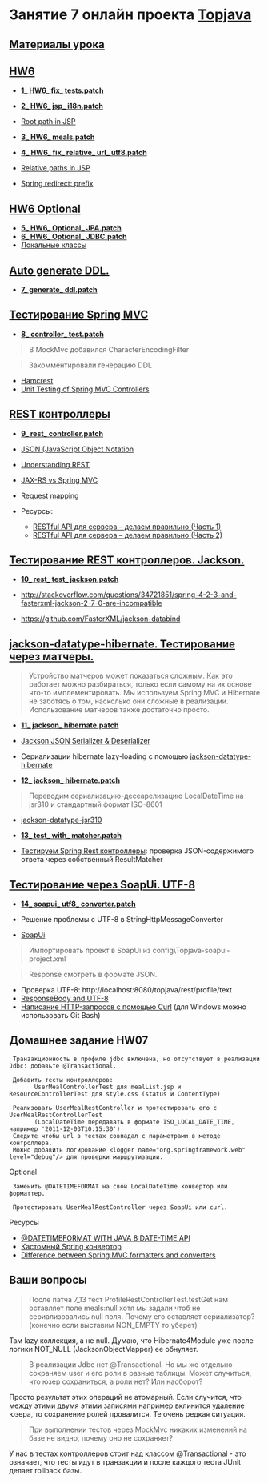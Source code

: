 # Занятие 7 онлайн проекта <a href="https://github.com/JavaWebinar/topjava05">Topjava</a>

## <a href="https://drive.google.com/open?id=0B9Ye2auQ_NsFfjVnUVhINEg0d09Nb3JsY2ZZZmpsSWp3bzdHMkpKMmtPTlpjckxyVzg0SWc">Материалы урока</a>

## <a href="https://drive.google.com/open?id=0B9Ye2auQ_NsFbUhMdTdESkpFekE">HW6</a>
-  **<a href="https://drive.google.com/open?id=0B9Ye2auQ_NsFeGtJWUpTem1LdDg">1_ HW6_ fix_ tests.patch</a>**
-  **<a href="https://drive.google.com/open?id=0B9Ye2auQ_NsFYmhlWDVxM0pwRHM">2_ HW6_ jsp_ i18n.patch</a>**
-  <a href="http://stackoverflow.com/questions/10327390/how-should-i-get-root-folder-path-in-jsp-page">Root path in JSP</a>

-  **<a href="https://drive.google.com/open?id=0B9Ye2auQ_NsFc1cwaXZ4ZV9zbjA">3_ HW6_ meals.patch</a>**
-  **<a href="https://drive.google.com/open?id=0B9Ye2auQ_NsFa2RIYVJLVzNrODQ">4_ HW6_ fix_ relative_ url_ utf8.patch</a>**
-  <a href="http://stackoverflow.com/questions/4764405/how-to-use-relative-paths-without-including-the-context-root-name">Relative paths in JSP</a>
-  <a href="http://docs.spring.io/spring/docs/3.2.x/spring-framework-reference/html/mvc.html#mvc-redirecting-redirect-prefix">Spring redirect: prefix</a>

## <a href="https://drive.google.com/open?id=0B9Ye2auQ_NsFaXViWkkwYkF0eW8">HW6 Optional</a>
-  **<a href="https://drive.google.com/open?id=0B9Ye2auQ_NsFRWdCZ2F6NmhySFU">5_ HW6_ Optional_ JPA.patch</a>**
-  **<a href="https://drive.google.com/open?id=0B9Ye2auQ_NsFUVV3SXhLazF2NEU">6_ HW6_ Optional_ JDBC.patch</a>**
-  <a href="http://easy-code.ru/lesson/local-anonymous-nested-classes-java">Локальные классы</a>

## <a href="https://drive.google.com/open?id=0B9Ye2auQ_NsFTEtkSldKUnE4VkE">Auto generate DDL.</a>
-  **<a href="https://drive.google.com/open?id=0B9Ye2auQ_NsFSGtvVVVtV002bWM">7_ generate_ ddl.patch</a>**

## <a href="https://drive.google.com/open?id=0B9Ye2auQ_NsFYWRlSElBUk9PelU">Тестирование Spring MVC</a>
-  **<a href="https://drive.google.com/open?id=0B9Ye2auQ_NsFYWRlSElBUk9PelU">8_ controller_ test.patch</a>**

> В MockMvc добавился CharacterEncodingFilter

> Закомментировали генерацию DDL 

-  <a href="http://hamcrest.org/JavaHamcrest/">Hamcrest</a>
-  <a href="http://www.petrikainulainen.net/programming/spring-framework/unit-testing-of-spring-mvc-controllers-normal-controllers/">Unit Testing of Spring MVC Controllers</a>

## <a href="https://drive.google.com/open?id=0B9Ye2auQ_NsFWE5oSmJFZGZBRlE">REST контроллеры</a>
-  **<a href="https://drive.google.com/open?id=0B9Ye2auQ_NsFaTVTajZsQXVNdDg">9_ rest_ controller.patch</a>**

-  <a href="https://ru.wikipedia.org/wiki/JSON">JSON (JavaScript Object Notation</a>
-  <a href="https://spring.io/understanding/rest">Understanding REST</a>
-  <a href="http://www.infoq.com/articles/springmvc_jsx-rs">JAX-RS vs Spring MVC</a>
-  <a href="http://docs.spring.io/spring/docs/current/spring-framework-reference/html/mvc.html#mvc-ann-requestmapping">Request mapping</a>
-  Ресурсы:
   - <a href="http://habrahabr.ru/post/144011/">RESTful API для сервера – делаем правильно (Часть 1)</a>
   - <a href="http://habrahabr.ru/post/144259/">RESTful API для сервера – делаем правильно (Часть 2)</a>

## <a href="https://drive.google.com/open?id=0B9Ye2auQ_NsFQmNwOXJ6RFk4M1U">Тестирование REST контроллеров. Jackson.</a>
-  **<a href="https://drive.google.com/open?id=0B9Ye2auQ_NsFOW56X1ZFLWx0N2M">10_ rest_ test_ jackson.patch</a>**

-  http://stackoverflow.com/questions/34721851/spring-4-2-3-and-fasterxml-jackson-2-7-0-are-incompatible
-  https://github.com/FasterXML/jackson-databind

## <a href="https://drive.google.com/open?id=0B9Ye2auQ_NsFNWEyVGJIU2JMTFE">jackson-datatype-hibernate. Тестирование через матчеры.</a>
> Устройство матчеров может показаться сложным. Как это работает можно разбираться, только если самому на их основе что-то имплементировать. Мы используем Spring MVC и Hibernate не заботясь о том, насколько они сложные в реализации. Использование матчеров также достаточно просто.
    
-  **<a href="https://drive.google.com/open?id=0B9Ye2auQ_NsFb1dEWkhYNTQtRzg">11_ jackson_ hibernate.patch</a>**

-  <a href="https://www.sghill.net/how-do-i-write-a-jackson-json-serializer-deserializer.html">Jackson JSON Serializer & Deserializer</a>
-  Сериализации hibernate lazy-loading с помощью <a href="https://github.com/FasterXML/jackson-datatype-hibernate">jackson-datatype-hibernate</a>

-  **<a href="https://drive.google.com/open?id=0B9Ye2auQ_NsFZ2tZT3dkZUNjaEE">12_ jackson_ hibernate.patch</a>**
>  Переводим сериализацию-десеарелизацию LocalDateTime на jsr310 и стандартный формат ISO-8601
-  <a href="http://stackoverflow.com/questions/28802544/java-8-localdate-jackson-format#28803634">jackson-datatype-jsr310</a>

-  **<a href="https://drive.google.com/open?id=0B9Ye2auQ_NsFNnhCR2ZLYkNOd0k">13_ test_ with_ matcher.patch</a>**
-  <a href="http://habrahabr.ru/post/259055/">Тестируем Spring Rest контроллеры</a>: проверка JSON-содержимого ответа через собственный ResultMatcher

## <a href="https://drive.google.com/open?id=0B9Ye2auQ_NsFVXNmOUdBbUxxWVU">Тестирование через SoapUi. UTF-8</a>
-  **<a href="https://drive.google.com/open?id=0B9Ye2auQ_NsFUHQ0RHdtUUVQNDg">14_ soapui_ utf8_ converter.patch</a>**

- Решение проблемы с UTF-8 в StringHttpMessageConverter
-  <a href="http://www.soapui.org/">SoapUi</a>

>  Импортировать проект в SoapUi из config\Topjava-soapui-project.xml

>   Response смотреть в формате JSON.
   
-  Проверка UTF-8: http://localhost:8080/topjava/rest/profile/text
-  <a href="http://forum.spring.io/forum/spring-projects/web/74209-responsebody-and-utf-8">ResponseBody and UTF-8</a>
-  <a href="http://rus-linux.net/lib.php?name=/MyLDP/internet/curlrus.html">Написание HTTP-запросов с помощью Curl</a> 
(для Windows можно использовать Git Bash)

## Домашнее задание HW07

     Транзакционность в профиле jdbc включена, но отсутствует в реализации Jdbc: добавьте @Transactional.

     Добавить тесты контроллеров:
           UserMealControllerTest для mealList.jsp и ResourceControllerTest для style.css (status и ContentType)

     Реализовать UserMealRestController и протестировать его с UserMealRestControllerTest
           (LocalDateTime передавать в формате ISO_LOCAL_DATE_TIME, например '2011-12-03T10:15:30')
     Следите чтобы url в тестах совпадал с параметрами в методе контроллера.
     Можно добавить логирование <logger name="org.springframework.web" level="debug"/> для проверки маршрутизации.


Optional

     Заменить @DATETIMEFORMAT на свой LocalDateTime конвертор или форматтер.

     Протестировать UserMealRestController через SoapUi или curl.

Ресурсы

-  <a href="http://blog.codeleak.pl/2014/06/spring-4-datetimeformat-with-java-8.html">@DATETIMEFORMAT WITH JAVA 8 DATE-TIME API</a>
-  <a href="http://docs.spring.io/spring/docs/current/spring-framework-reference/html/mvc.html#mvc-config-conversion">Кастомный Spring конвертор</a>
-  <a href="http://stackoverflow.com/questions/13048368/difference-between-spring-mvc-formatters-and-converters">Difference between Spring MVC formatters and converters</a>


## Ваши вопросы
> После патча 7_13 тест ProfileRestControllerTest.testGet нам оставляет поле meals:null хотя мы задали чтоб не сериализовались null поля.
  Почему его оставляет сериализатор? (конечно если выставим NON_EMPTY то уберет)

Там lazy коллекция, а не null. Думаю, что Hibernate4Module уже после логики NOT_NULL (JacksonObjectMapper) ее обнуляет.

> В реализации Jdbc нет @Transactional. Но мы же отдельно сохраняем user и его роли в разные таблицы. Может случиться, что юзер сохраниться, а роли нет? Или наоборот?

Просто результат этих операций не атомарный. Если случится, что между этими двумя этими записями например вклинится удаление юзера, то сохранение ролей провалится. Те очень редкая ситуация.

> При выполнении тестов через MockMvc никаких изменений на базе не видно, почему оно не сохраняет?

У нас в тестах контроллеров стоит над классом @Transactional - это означает, что тесты идут в транзакции и после каждого теста JUnit делает rollback базы.